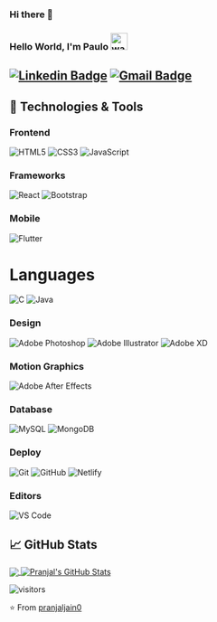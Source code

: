 ### Hi there 👋

<!--
**paulofsnunes/paulofsnunes** is a ✨ _special_ ✨ repository because its `README.md` (this file) appears on your GitHub profile.

Here are some ideas to get you started:

- 🔭 I’m currently working on ...
- 🌱 I’m currently learning ...
- 👯 I’m looking to collaborate on ...
- 🤔 I’m looking for help with ...
- 💬 Ask me about ...
- 📫 How to reach me: ...
- 😄 Pronouns: ...
- ⚡ Fun fact: ...
-->


### Hello World, I'm Paulo <img alt="wave" src="https://raw.githubusercontent.com/MartinHeinz/MartinHeinz/master/wave.gif" width="30px">

## [![Linkedin Badge](https://img.shields.io/badge/-paulo-blue?style=flat-square&logo=Linkedin&logoColor=white&link=https://www.linkedin.com/in/pranjaljain0/)](https://www.linkedin.com/in/paulofsnunes/) [![Gmail Badge](https://img.shields.io/badge/-paulofsnunes@gmail.com-c14438?style=flat-square&logo=Gmail&logoColor=white&link=mailto:paulofsnunes@gmail.com)](mailto:paulofsnunes@gmail.com)

## 🔧 Technologies & Tools

### Frontend

![HTML5](https://img.shields.io/badge/-HTML5-%23E44D27?style=flat-square&logo=html5&logoColor=ffffff)
![CSS3](https://img.shields.io/badge/-CSS3-%231572B6?style=flat-square&logo=css3)
![JavaScript](https://img.shields.io/badge/-JavaScript-black?style=flat-square&logo=javascript)

### Frameworks

![React](https://img.shields.io/badge/-React-%23282C34?style=flat-square&logo=react)
![Bootstrap](https://img.shields.io/badge/-Bootstrap-563D7C?style=flat-square&logo=bootstrap)

### Mobile

![Flutter](https://img.shields.io/badge/-flutter-1d1d1d?style=flat-square&logo=flutter)

# Languages

![C](https://img.shields.io/badge/-3d3d3d?style=flat&logo=c&logoColor=white&link=https://github.com/pranjaljain0)
![Java](https://img.shields.io/badge/Java-orange?style=flat&logo=java&logoColor=white&link=https://github.com/pranjaljain0)

### Design

![Adobe Photoshop](http://img.shields.io/badge/-Abode%20Photoshop-26C9FF?style=flat-square&logo=adobe-photoshop&logoColor=ffffff)
![Adobe Illustrator](http://img.shields.io/badge/-Abode%20Illustrator-FC8F30?style=flat-square&logo=adobe-illustrator&logoColor=ffffff)
![Adobe XD](http://img.shields.io/badge/-Abode%20XD-fe61f6?style=flat-square&logo=adobe-XD&logoColor=ffffff)

### Motion Graphics

![Adobe After Effects](http://img.shields.io/badge/-Adobe%20After%20Effects-3C4858?style=flat-square&logo=adobe-after-effects)

### Database

![MySQL](https://img.shields.io/badge/-MySQL-black?style=flat-square&logo=mysql)
![MongoDB](https://img.shields.io/badge/-MongoDB-black?style=flat-square&logo=mongodb)

### Deploy

![Git](https://img.shields.io/badge/-Git-black?style=flat-square&logo=git)
![GitHub](https://img.shields.io/badge/-GitHub-181717?style=flat-square&logo=github)
![Netlify](https://img.shields.io/badge/-Netlify-000000?style=flat-square&logo=netlify)

### Editors

![VS Code](http://img.shields.io/badge/-VS%20Code-007ACC?style=flat-square&logo=visual-studio-code)

## &#x1f4c8; GitHub Stats

<a href="https://github.com/Pranjaljain0/Pranjaljain0">
  <img align="center" src="https://github-readme-stats.vercel.app/api/top-langs/?username=Pranjaljain0&hide=css,hack&title_color=ffffff&text_color=c9cacc&icon_color=2bbc8a&bg_color=1d1f21" />
</a>
<a href="https://github.com/Pranjaljain0/Pranjaljain0">
  <img align="center" src="https://github-readme-stats.vercel.app/api?username=pranjaljain0&show_icons=true&line_height=27&count_private=true&&theme=radical" alt="Pranjal's GitHub Stats" />
</a>

![visitors](https://visitor-badge.glitch.me/badge?page_id=pranjaljain0.pranjaljain0)

⭐️ From [pranjaljain0](https://github.com/pranjaljain0)
